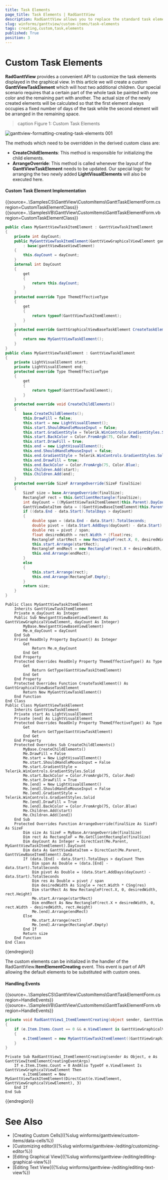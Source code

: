 ```yaml
---
title: Task Elements
page_title: Task Elements | RadGanttView
description: RadGanttView allows you to replace the standard task elements with a custom ones.
slug: winforms/ganttview/custom-items/task-elements
tags: creating,custom,task,elements
published: True
position: 3
---
```


# Custom Task Elements

**RadGanttView** provides a convenient API to customize the task elements displayed in the graphical view. In this article we will create a custom **GanttViewTaskElement** which will host two additional children. Our special scenario requires that a certain part of the whole task be painted with one color and the remaining part with another. The actual size of the newly created elements will be calculated so that the first element always occupies a fixed number of days of the task while the second element will be arranged in the remaining space.

>caption Figure 1: Custom Task Elements

![ganttview-formatting-creating-task-elements 001](images/ganttview-custom-items-task-elements001.gif)

The methods which need to be overridden in the derived custom class are:
 
 * **CreateChildElements**: This method is responsible for initializing the child elements.
 * **ArrangeOverride**: This method is called whenever the layout of the **GanttViewTaskElement** needs to be updated. Our special logic for arranging the two newly added **LightVisualElements** will also be executed here.

#### Custom Task Element Implementation

{{source=..\SamplesCS\GanttView\CustomItems\GanttTaskElementForm.cs region=CustomTaskElementClass}} 
{{source=..\SamplesVB\GanttView\CustomItems\GanttTaskElementForm.vb region=CustomTaskElementClass}}
````C#
public class MyGanttViewTaskItemElement : GanttViewTaskItemElement
{
    private int dayCount;
    public MyGanttViewTaskItemElement(GanttViewGraphicalViewElement ganttViewBaseViewElement, int dayCount)
        : base(ganttViewBaseViewElement)
    {
        this.dayCount = dayCount;
    }
    internal int DayCount
    {
        get
        {
            return this.dayCount;
        }
    }
    protected override Type ThemeEffectiveType
    {
        get
        {
            return typeof(GanttViewTaskItemElement);
        }
    }
    protected override GanttGraphicalViewBaseTaskElement CreateTaskElement()
    {
        return new MyGanttViewTaskElement();
    }
}
public class MyGanttViewTaskElement : GanttViewTaskElement
{
    private LightVisualElement start;
    private LightVisualElement end;
    protected override Type ThemeEffectiveType
    {
        get
        {
            return typeof(GanttViewTaskElement);
        }
    }
    protected override void CreateChildElements()
    {
        base.CreateChildElements();
        this.DrawFill = false;
        this.start = new LightVisualElement();
        this.start.ShouldHandleMouseInput = false;
        this.start.GradientStyle = Telerik.WinControls.GradientStyles.Solid;
        this.start.BackColor = Color.FromArgb(75, Color.Red);
        this.start.DrawFill = true;
        this.end = new LightVisualElement();
        this.end.ShouldHandleMouseInput = false;
        this.end.GradientStyle = Telerik.WinControls.GradientStyles.Solid;
        this.end.DrawFill = true;
        this.end.BackColor = Color.FromArgb(75, Color.Blue);
        this.Children.Add(start);
        this.Children.Add(end);
    }
    protected override SizeF ArrangeOverride(SizeF finalSize)
    {
        SizeF size = base.ArrangeOverride(finalSize);
        RectangleF rect = this.GetClientRectangle(finalSize);
        int dayCount = ((MyGanttViewTaskItemElement)this.Parent).DayCount;
        GanttViewDataItem data = ((GanttViewBaseItemElement)this.Parent).Data;
        if ((data.End - data.Start).TotalDays > dayCount)
        {
            double span = (data.End - data.Start).TotalSeconds;
            double pivot = (data.Start.AddDays(dayCount) - data.Start).TotalSeconds;
            double res = pivot / span;
            float desiredWidth = rect.Width * (float)res;
            RectangleF startRect = new RectangleF(rect.X, 0, desiredWidth, rect.Height);
            this.start.Arrange(startRect);
            RectangleF endRect = new RectangleF(rect.X + desiredWidth, 0, rect.Width - desiredWidth, rect.Height);
            this.end.Arrange(endRect);
        }
        else
        {
            this.start.Arrange(rect);
            this.end.Arrange(RectangleF.Empty);
        }
        return size;
    }
}

````
````VB.NET
Public Class MyGanttViewTaskItemElement
    Inherits GanttViewTaskItemElement
    Private m_dayCount As Integer
    Public Sub New(ganttViewBaseViewElement As GanttViewGraphicalViewElement, dayCount As Integer)
        MyBase.New(ganttViewBaseViewElement)
        Me.m_dayCount = dayCount
    End Sub
    Friend ReadOnly Property DayCount() As Integer
        Get
            Return Me.m_dayCount
        End Get
    End Property
    Protected Overrides ReadOnly Property ThemeEffectiveType() As Type
        Get
            Return GetType(GanttViewTaskItemElement)
        End Get
    End Property
    Protected Overrides Function CreateTaskElement() As GanttGraphicalViewBaseTaskElement
        Return New MyGanttViewTaskElement()
    End Function
End Class
Public Class MyGanttViewTaskElement
    Inherits GanttViewTaskElement
    Private start As LightVisualElement
    Private [end] As LightVisualElement
    Protected Overrides ReadOnly Property ThemeEffectiveType() As Type
        Get
            Return GetType(GanttViewTaskElement)
        End Get
    End Property
    Protected Overrides Sub CreateChildElements()
        MyBase.CreateChildElements()
        Me.DrawFill = False
        Me.start = New LightVisualElement()
        Me.start.ShouldHandleMouseInput = False
        Me.start.GradientStyle = Telerik.WinControls.GradientStyles.Solid
        Me.start.BackColor = Color.FromArgb(75, Color.Red)
        Me.start.DrawFill = True
        Me.[end] = New LightVisualElement()
        Me.[end].ShouldHandleMouseInput = False
        Me.[end].GradientStyle = Telerik.WinControls.GradientStyles.Solid
        Me.[end].DrawFill = True
        Me.[end].BackColor = Color.FromArgb(75, Color.Blue)
        Me.Children.Add(start)
        Me.Children.Add([end])
    End Sub
    Protected Overrides Function ArrangeOverride(finalSize As SizeF) As SizeF
        Dim size As SizeF = MyBase.ArrangeOverride(finalSize)
        Dim rect As RectangleF = Me.GetClientRectangle(finalSize)
        Dim dayCount As Integer = DirectCast(Me.Parent, MyGanttViewTaskItemElement).DayCount
        Dim data As GanttViewDataItem = DirectCast(Me.Parent, GanttViewBaseItemElement).Data
        If (data.[End] - data.Start).TotalDays > dayCount Then
            Dim span As Double = (data.[End] - data.Start).TotalSeconds
            Dim pivot As Double = (data.Start.AddDays(dayCount) - data.Start).TotalSeconds
            Dim res As Double = pivot / span
            Dim desiredWidth As Single = rect.Width * CSng(res)
            Dim startRect As New RectangleF(rect.X, 0, desiredWidth, rect.Height)
            Me.start.Arrange(startRect)
            Dim endRect As New RectangleF(rect.X + desiredWidth, 0, rect.Width - desiredWidth, rect.Height)
            Me.[end].Arrange(endRect)
        Else
            Me.start.Arrange(rect)
            Me.[end].Arrange(RectangleF.Empty)
        End If
        Return size
    End Function
End Class

````



{{endregion}} 

The custom elements can be initialized in the handler of the RadGanttView.**ItemElementCreating** event. This event is part of API allowing the default elements to be substituted with custom ones.

#### Handling Events

{{source=..\SamplesCS\GanttView\CustomItems\GanttTaskElementForm.cs region=HandleEvents}} 
{{source=..\SamplesVB\GanttView\CustomItems\GanttTaskElementForm.vb region=HandleEvents}}
````C#
private void RadGanttView1_ItemElementCreating(object sender, GanttViewItemElementCreatingEventArgs e)
{
    if (e.Item.Items.Count == 0 && e.ViewElement is GanttViewGraphicalViewElement)
    {
        e.ItemElement = new MyGanttViewTaskItemElement((GanttViewGraphicalViewElement)e.ViewElement, 3);
    }
}

````
````VB.NET
Private Sub RadGanttView1_ItemElementCreating(sender As Object, e As GanttViewItemElementCreatingEventArgs)
    If e.Item.Items.Count = 0 AndAlso TypeOf e.ViewElement Is GanttViewGraphicalViewElement Then
        e.ItemElement = New MyGanttViewTaskItemElement(DirectCast(e.ViewElement, GanttViewGraphicalViewElement), 3)
    End If
End Sub

````



{{endregion}}

# See Also

* [Creating Custom Cells]({%slug winforms/ganttview/custom-items/data-cells%})
* [Customizing editor]({%slug winforms/ganttview-/editing/customizing-editor%})
* [Editing Graphical View]({%slug winforms/ganttview-/editing/editing-graphical-view%})
* [Editing Text View]({%slug winforms/ganttview-/editing/editing-text-view%})
